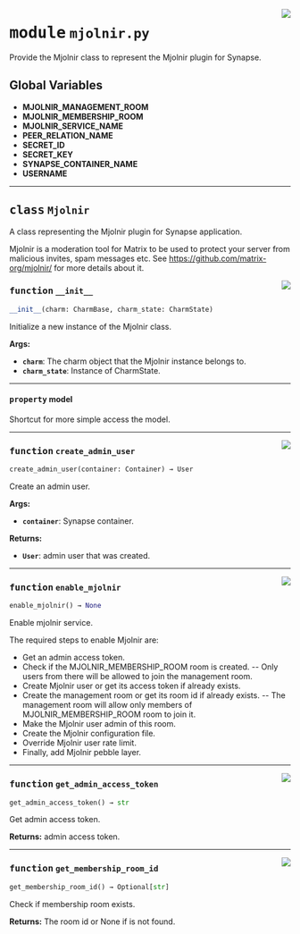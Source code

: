 <!-- markdownlint-disable -->

<a href="../src/mjolnir.py#L0"><img align="right" style="float:right;" src="https://img.shields.io/badge/-source-cccccc?style=flat-square"></a>

# <kbd>module</kbd> `mjolnir.py`
Provide the Mjolnir class to represent the Mjolnir plugin for Synapse. 

**Global Variables**
---------------
- **MJOLNIR_MANAGEMENT_ROOM**
- **MJOLNIR_MEMBERSHIP_ROOM**
- **MJOLNIR_SERVICE_NAME**
- **PEER_RELATION_NAME**
- **SECRET_ID**
- **SECRET_KEY**
- **SYNAPSE_CONTAINER_NAME**
- **USERNAME**


---

## <kbd>class</kbd> `Mjolnir`
A class representing the Mjolnir plugin for Synapse application. 

Mjolnir is a moderation tool for Matrix to be used to protect your server from malicious invites, spam messages etc. See https://github.com/matrix-org/mjolnir/ for more details about it. 

<a href="../src/mjolnir.py#L40"><img align="right" style="float:right;" src="https://img.shields.io/badge/-source-cccccc?style=flat-square"></a>

### <kbd>function</kbd> `__init__`

```python
__init__(charm: CharmBase, charm_state: CharmState)
```

Initialize a new instance of the Mjolnir class. 



**Args:**
 
 - <b>`charm`</b>:  The charm object that the Mjolnir instance belongs to. 
 - <b>`charm_state`</b>:  Instance of CharmState. 


---

#### <kbd>property</kbd> model

Shortcut for more simple access the model. 



---

<a href="../src/mjolnir.py#L92"><img align="right" style="float:right;" src="https://img.shields.io/badge/-source-cccccc?style=flat-square"></a>

### <kbd>function</kbd> `create_admin_user`

```python
create_admin_user(container: Container) → User
```

Create an admin user. 



**Args:**
 
 - <b>`container`</b>:  Synapse container. 



**Returns:**
 
 - <b>`User`</b>:  admin user that was created. 

---

<a href="../src/mjolnir.py#L176"><img align="right" style="float:right;" src="https://img.shields.io/badge/-source-cccccc?style=flat-square"></a>

### <kbd>function</kbd> `enable_mjolnir`

```python
enable_mjolnir() → None
```

Enable mjolnir service. 

The required steps to enable Mjolnir are: 
 - Get an admin access token. 
 - Check if the MJOLNIR_MEMBERSHIP_ROOM room is created. 
 -- Only users from there will be allowed to join the management room. 
 - Create Mjolnir user or get its access token if already exists. 
 - Create the management room or get its room id if already exists. 
 -- The management room will allow only members of MJOLNIR_MEMBERSHIP_ROOM room to join it. 
 - Make the Mjolnir user admin of this room. 
 - Create the Mjolnir configuration file. 
 - Override Mjolnir user rate limit. 
 - Finally, add Mjolnir pebble layer. 

---

<a href="../src/mjolnir.py#L158"><img align="right" style="float:right;" src="https://img.shields.io/badge/-source-cccccc?style=flat-square"></a>

### <kbd>function</kbd> `get_admin_access_token`

```python
get_admin_access_token() → str
```

Get admin access token. 



**Returns:**
  admin access token. 

---

<a href="../src/mjolnir.py#L147"><img align="right" style="float:right;" src="https://img.shields.io/badge/-source-cccccc?style=flat-square"></a>

### <kbd>function</kbd> `get_membership_room_id`

```python
get_membership_room_id() → Optional[str]
```

Check if membership room exists. 



**Returns:**
  The room id or None if is not found. 


